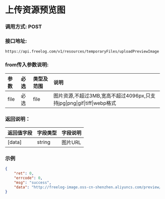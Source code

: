 # 上传资源预览图

### 调用方式: POST

### 接口地址:

```
https://api.freelog.com/v1/resources/temporaryFiles/uploadPreviewImage
```

### from传入参数说明:

| 参数 | 必选 | 类型及范围 | 说明 |
| :--- | :--- | :--- | :--- |
|file|必选|file|图片资源,不超过3MB,宽高不超过4096px,只支持jpg\|png\|gif\|tiff\|webp格式|

### 返回说明：

| 返回值字段 | 字段类型 | 字段说明 |
| :--- | :--- | :--- |
| [data] | string | 图片URL|

### 示例

```json
{
    "ret": 0,
    "errcode": 0,
    "msg": "success",
    "data": "http://freelog-image.oss-cn-shenzhen.aliyuncs.com/preview/dc1b346d-0f87-45ce-980e-d7cbcd677a90.jpg"
}
```
